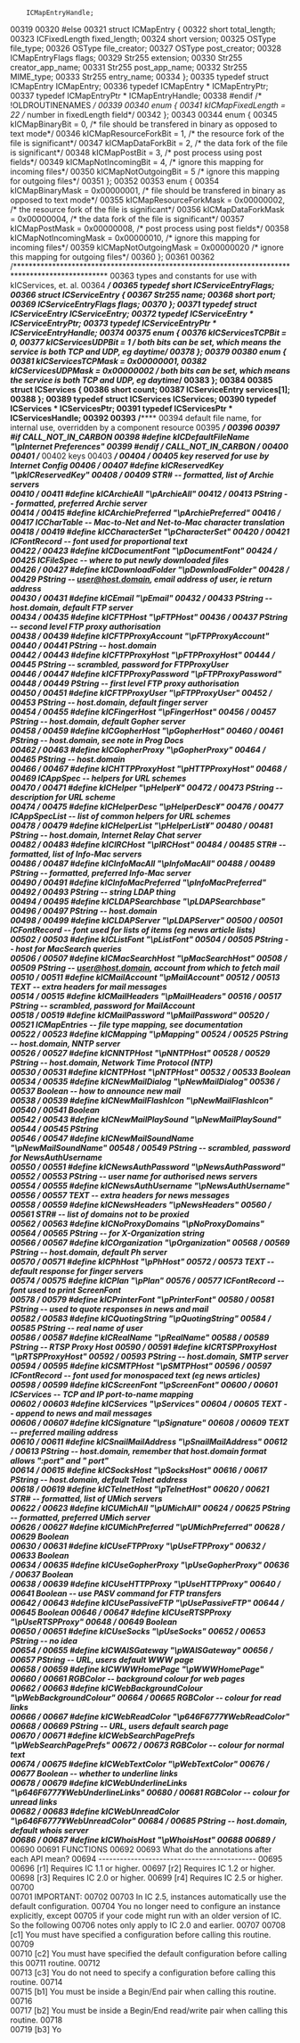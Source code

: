         ICMapEntryHandle;
00319 
00320 #else
00321 struct ICMapEntry {
00322   short               total_length;
00323   ICFixedLength       fixed_length;
00324   short               version;
00325   OSType              file_type;
00326   OSType              file_creator;
00327   OSType              post_creator;
00328   ICMapEntryFlags     flags;
00329   Str255              extension;
00330   Str255              creator_app_name;
00331   Str255              post_app_name;
00332   Str255              MIME_type;
00333   Str255              entry_name;
00334 };
00335 typedef struct ICMapEntry               ICMapEntry;
00336 typedef ICMapEntry *                    ICMapEntryPtr;
00337 typedef ICMapEntryPtr *                 ICMapEntryHandle;
00338 #endif  /* !OLDROUTINENAMES */
00339 
00340 enum {
00341   kICMapFixedLength             = 22    /* number in fixedLength field*/
00342 };
00343 
00344 enum {
00345   kICMapBinaryBit               = 0,    /* file should be transfered in binary as opposed to text mode*/
00346   kICMapResourceForkBit         = 1,    /* the resource fork of the file is significant*/
00347   kICMapDataForkBit             = 2,    /* the data fork of the file is significant*/
00348   kICMapPostBit                 = 3,    /* post process using post fields*/
00349   kICMapNotIncomingBit          = 4,    /* ignore this mapping for incoming files*/
00350   kICMapNotOutgoingBit          = 5     /* ignore this mapping for outgoing files*/
00351 };
00352 
00353 enum {
00354   kICMapBinaryMask              = 0x00000001, /* file should be transfered in binary as opposed to text mode*/
00355   kICMapResourceForkMask        = 0x00000002, /* the resource fork of the file is significant*/
00356   kICMapDataForkMask            = 0x00000004, /* the data fork of the file is significant*/
00357   kICMapPostMask                = 0x00000008, /* post process using post fields*/
00358   kICMapNotIncomingMask         = 0x00000010, /* ignore this mapping for incoming files*/
00359   kICMapNotOutgoingMask         = 0x00000020 /* ignore this mapping for outgoing files*/
00360 };
00361 
00362 /************************************************************************************************
00363   types and constants for use with kICServices, et. al.
00364  ************************************************************************************************/
00365 typedef short                           ICServiceEntryFlags;
00366 struct ICServiceEntry {
00367   Str255              name;
00368   short               port;
00369   ICServiceEntryFlags  flags;
00370 };
00371 typedef struct ICServiceEntry           ICServiceEntry;
00372 typedef ICServiceEntry *                ICServiceEntryPtr;
00373 typedef ICServiceEntryPtr *             ICServiceEntryHandle;
00374 
00375 enum {
00376   kICServicesTCPBit             = 0,
00377   kICServicesUDPBit             = 1     /* both bits can be set, which means the service is both TCP and UDP, eg daytime*/
00378 };
00379 
00380 enum {
00381   kICServicesTCPMask            = 0x00000001,
00382   kICServicesUDPMask            = 0x00000002 /* both bits can be set, which means the service is both TCP and UDP, eg daytime*/
00383 };
00384 
00385 struct ICServices {
00386   short               count;
00387   ICServiceEntry      services[1];
00388 };
00389 typedef struct ICServices               ICServices;
00390 typedef ICServices *                    ICServicesPtr;
00391 typedef ICServicesPtr *                 ICServicesHandle;
00392 
00393 /************************************************************************************************
00394   default file name, for internal use, overridden by a component resource
00395  ************************************************************************************************/
00396 
00397 #if CALL_NOT_IN_CARBON
00398 #define kICDefaultFileName              "\pInternet Preferences"
00399 #endif  /* CALL_NOT_IN_CARBON */
00400 
00401 /************************************************************************************************
00402   keys
00403  ************************************************************************************************/
00404 /* 
00405     key reserved for use by Internet Config 
00406 */
00407 #define kICReservedKey                  "\pkICReservedKey"
00408 /*
00409     STR# -- formatted, list of Archie servers  
00410 */
00411 #define kICArchieAll                    "\pArchieAll"
00412 /*
00413     PString -- formatted, preferred Archie server   
00414 */
00415 #define kICArchiePreferred              "\pArchiePreferred"
00416 /*
00417     ICCharTable -- Mac-to-Net and Net-to-Mac character translation   
00418 */
00419 #define kICCharacterSet                 "\pCharacterSet"
00420 /*
00421     ICFontRecord -- font used for proportional text   
00422 */
00423 #define kICDocumentFont                 "\pDocumentFont"
00424 /*
00425     ICFileSpec -- where to put newly downloaded files   
00426 */
00427 #define kICDownloadFolder               "\pDownloadFolder"
00428 /*
00429     PString -- user@host.domain, email address of user, ie return address   
00430 */
00431 #define kICEmail                        "\pEmail"
00432 /*
00433     PString -- host.domain, default FTP server   
00434 */
00435 #define kICFTPHost                      "\pFTPHost"
00436 /*
00437     PString -- second level FTP proxy authorisation   
00438 */
00439 #define kICFTPProxyAccount              "\pFTPProxyAccount"
00440 /*
00441     PString -- host.domain   
00442 */
00443 #define kICFTPProxyHost                 "\pFTPProxyHost"
00444 /*
00445     PString -- scrambled, password for FTPProxyUser   
00446 */
00447 #define kICFTPProxyPassword             "\pFTPProxyPassword"
00448 /*
00449     PString -- first level FTP proxy authorisation   
00450 */
00451 #define kICFTPProxyUser                 "\pFTPProxyUser"
00452 /*
00453     PString -- host.domain, default finger server   
00454 */
00455 #define kICFingerHost                   "\pFingerHost"
00456 /*
00457     PString -- host.domain, default Gopher server   
00458 */
00459 #define kICGopherHost                   "\pGopherHost"
00460 /*
00461     PString -- host.domain, see note in Prog Docs   
00462 */
00463 #define kICGopherProxy                  "\pGopherProxy"
00464 /*
00465     PString -- host.domain   
00466 */
00467 #define kICHTTPProxyHost                "\pHTTPProxyHost"
00468 /*
00469     ICAppSpec -- helpers for URL schemes   
00470 */
00471 #define kICHelper                       "\pHelper¥"
00472 /*
00473     PString -- description for URL scheme   
00474 */
00475 #define kICHelperDesc                   "\pHelperDesc¥"
00476 /*
00477     ICAppSpecList -- list of common helpers for URL schemes   
00478 */
00479 #define kICHelperList                   "\pHelperList¥"
00480 /*
00481     PString -- host.domain, Internet Relay Chat server   
00482 */
00483 #define kICIRCHost                      "\pIRCHost"
00484 /*
00485     STR# -- formatted, list of Info-Mac servers   
00486 */
00487 #define kICInfoMacAll                   "\pInfoMacAll"
00488 /*
00489     PString -- formatted, preferred Info-Mac server   
00490 */
00491 #define kICInfoMacPreferred             "\pInfoMacPreferred"
00492 /*
00493     PString -- string LDAP thing   
00494 */
00495 #define kICLDAPSearchbase               "\pLDAPSearchbase"
00496 /*
00497     PString -- host.domain   
00498 */
00499 #define kICLDAPServer                   "\pLDAPServer"
00500 /*
00501     ICFontRecord -- font used for lists of items (eg news article lists)   
00502 */
00503 #define kICListFont                     "\pListFont"
00504 /*
00505     PString -- host for MacSearch queries   
00506 */
00507 #define kICMacSearchHost                "\pMacSearchHost"
00508 /*
00509     PString -- user@host.domain, account from which to fetch mail   
00510 */
00511 #define kICMailAccount                  "\pMailAccount"
00512 /*
00513     TEXT -- extra headers for mail messages   
00514 */
00515 #define kICMailHeaders                  "\pMailHeaders"
00516 /*
00517     PString -- scrambled, password for MailAccount   
00518 */
00519 #define kICMailPassword                 "\pMailPassword"
00520 /*
00521     ICMapEntries -- file type mapping, see documentation   
00522 */
00523 #define kICMapping                      "\pMapping"
00524 /*
00525     PString -- host.domain, NNTP server   
00526 */
00527 #define kICNNTPHost                     "\pNNTPHost"
00528 /*
00529     PString -- host.domain, Network Time Protocol (NTP)   
00530 */
00531 #define kICNTPHost                      "\pNTPHost"
00532 /*
00533     Boolean   
00534 */
00535 #define kICNewMailDialog                "\pNewMailDialog"
00536 /*
00537     Boolean -- how to announce new mail   
00538 */
00539 #define kICNewMailFlashIcon             "\pNewMailFlashIcon"
00540 /*
00541     Boolean   
00542 */
00543 #define kICNewMailPlaySound             "\pNewMailPlaySound"
00544 /*
00545     PString   
00546 */
00547 #define kICNewMailSoundName             "\pNewMailSoundName"
00548 /*
00549     PString -- scrambled, password for NewsAuthUsername   
00550 */
00551 #define kICNewsAuthPassword             "\pNewsAuthPassword"
00552 /*
00553     PString -- user name for authorised news servers   
00554 */
00555 #define kICNewsAuthUsername             "\pNewsAuthUsername"
00556 /*
00557     TEXT -- extra headers for news messages   
00558 */
00559 #define kICNewsHeaders                  "\pNewsHeaders"
00560 /*
00561     STR# -- list of domains not to be proxied   
00562 */
00563 #define kICNoProxyDomains               "\pNoProxyDomains"
00564 /*
00565     PString -- for X-Organization string   
00566 */
00567 #define kICOrganization                 "\pOrganization"
00568 /*
00569     PString -- host.domain, default Ph server   
00570 */
00571 #define kICPhHost                       "\pPhHost"
00572 /*
00573     TEXT -- default response for finger servers   
00574 */
00575 #define kICPlan                         "\pPlan"
00576 /*
00577     ICFontRecord -- font used to print ScreenFont   
00578 */
00579 #define kICPrinterFont                  "\pPrinterFont"
00580 /*
00581     PString -- used to quote responses in news and mail   
00582 */
00583 #define kICQuotingString                "\pQuotingString"
00584 /*
00585     PString -- real name of user   
00586 */
00587 #define kICRealName                     "\pRealName"
00588 /*
00589     PString -- RTSP Proxy Host
00590 */
00591 #define kICRTSPProxyHost                "\pRTSPProxyHost"
00592 /*
00593     PString -- host.domain, SMTP server   
00594 */
00595 #define kICSMTPHost                     "\pSMTPHost"
00596 /*
00597     ICFontRecord -- font used for monospaced text (eg news articles)   
00598 */
00599 #define kICScreenFont                   "\pScreenFont"
00600 /*
00601     ICServices -- TCP and IP port-to-name mapping   
00602 */
00603 #define kICServices                     "\pServices"
00604 /*
00605     TEXT -- append to news and mail messages   
00606 */
00607 #define kICSignature                    "\pSignature"
00608 /*
00609     TEXT -- preferred mailing address   
00610 */
00611 #define kICSnailMailAddress             "\pSnailMailAddress"
00612 /*
00613     PString -- host.domain, remember that host.domain format allows ":port" and " port"  
00614 */
00615 #define kICSocksHost                    "\pSocksHost"
00616 /*
00617     PString -- host.domain, default Telnet address   
00618 */
00619 #define kICTelnetHost                   "\pTelnetHost"
00620 /*
00621     STR# -- formatted, list of UMich servers   
00622 */
00623 #define kICUMichAll                     "\pUMichAll"
00624 /*
00625     PString -- formatted, preferred UMich server   
00626 */
00627 #define kICUMichPreferred               "\pUMichPreferred"
00628 /*
00629     Boolean   
00630 */
00631 #define kICUseFTPProxy                  "\pUseFTPProxy"
00632 /*
00633     Boolean   
00634 */
00635 #define kICUseGopherProxy               "\pUseGopherProxy"
00636 /*
00637     Boolean   
00638 */
00639 #define kICUseHTTPProxy                 "\pUseHTTPProxy"
00640 /*
00641     Boolean -- use PASV command for FTP transfers   
00642 */
00643 #define kICUsePassiveFTP                "\pUsePassiveFTP"
00644 /*
00645     Boolean
00646 */
00647 #define kICUseRTSPProxy                 "\pUseRTSPProxy"
00648 /*
00649     Boolean   
00650 */
00651 #define kICUseSocks                     "\pUseSocks"
00652 /*
00653     PString -- no idea   
00654 */
00655 #define kICWAISGateway                  "\pWAISGateway"
00656 /*
00657     PString -- URL, users default WWW page   
00658 */
00659 #define kICWWWHomePage                  "\pWWWHomePage"
00660 /*
00661     RGBColor -- background colour for web pages   
00662 */
00663 #define kICWebBackgroundColour          "\pWebBackgroundColour"
00664 /*
00665     RGBColor -- colour for read links   
00666 */
00667 #define kICWebReadColor                 "\p646F6777¥WebReadColor"
00668 /*
00669     PString -- URL, users default search page   
00670 */
00671 #define kICWebSearchPagePrefs           "\pWebSearchPagePrefs"
00672 /*
00673     RGBColor -- colour for normal text   
00674 */
00675 #define kICWebTextColor                 "\pWebTextColor"
00676 /*
00677     Boolean -- whether to underline links   
00678 */
00679 #define kICWebUnderlineLinks            "\p646F6777¥WebUnderlineLinks"
00680 /*
00681     RGBColor -- colour for unread links   
00682 */
00683 #define kICWebUnreadColor               "\p646F6777¥WebUnreadColor"
00684 /*
00685     PString -- host.domain, default whois server   
00686 */
00687 #define kICWhoisHost                    "\pWhoisHost"
00688 
00689 /************************************************************************************************
00690 
00691       FUNCTIONS
00692 
00693       What do the annotations after each API mean?
00694       --------------------------------------------
00695 
00696       [r1] Requires IC 1.1 or higher.
00697       [r2] Requires IC 1.2 or higher.
00698       [r3] Requires IC 2.0 or higher.
00699       [r4] Requires IC 2.5 or higher.
00700       
00701       IMPORTANT:
00702 
00703       In IC 2.5, instances automatically use the default configuration.
00704       You no longer need to configure an instance explicitly, except
00705       if your code might run with an older version of IC.  So the following
00706       notes only apply to IC 2.0 and earlier.
00707 
00708       [c1]  You must have specified a configuration before calling this routine.
00709       
00710       [c2]  You must have specified the default configuration before calling this
00711             routine.
00712       
00713       [c3]  You do not need to specify a configuration before calling this routine.
00714       
00715       [b1]  You must be inside a Begin/End pair when calling this routine.
00716       
00717       [b2]  You must be inside a Begin/End read/write pair when calling this routine.
00718       
00719       [b3]  Yo
